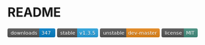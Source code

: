 # README

<!-- 注释 -->

![1.png](images/1.png "1.png")
![2.png](images/2.png "2.png")
![3.png](images/3.png "3.png")
![4.png](images/4.png "4.png")
